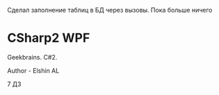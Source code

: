 Сделал заполнение таблиц в БД через вызовы.
Пока больше ничего


# CSharp2 WPF
Geekbrains. C#2. 

Author - Elshin AL

7 ДЗ
